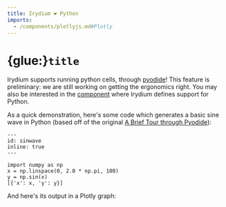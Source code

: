 ```yaml
---
title: Irydium ❤️ Python
imports:
  - /components/plotlyjs.md#Plotly
---
```


# {glue:}`title`

Irydium supports running python cells, through [pyodide](https://pyodide.org)!
This feature is preliminary: we are still working on getting the ergonomics right.
You may also be interested in the [component](/components#python-via-pyodide) where Irydium defines support for Python.

As a quick demonstration, here's some code which generates a basic sine wave in Python (based off of the original [A Brief Tour through Pyodide](https://alpha.iodide.io/notebooks/300/)):

```{code-cell} python
---
id: sinwave
inline: true
---

import numpy as np
x = np.linspace(0, 2.0 * np.pi, 100)
y = np.sin(x)
[{'x': x, 'y': y}]
```

And here's its output in a Plotly graph:

<Plotly data={sinwave} />
